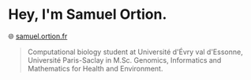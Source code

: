 # Hey, I'm Samuel Ortion.

🌐 [samuel.ortion.fr](//samuel.ortion.fr)

> Computational biology student at Université d'Évry val d'Essonne, Université Paris-Saclay in M.Sc. Genomics, Informatics and Mathematics for Health and Environment.



